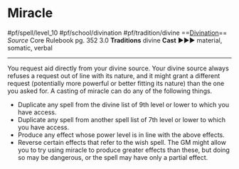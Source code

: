 # Miracle
#pf/spell/level_10 #pf/school/divination #pf/tradition/divine
==[Divination](../../../Traits/Divination.md)==
*Source* Core Rulebook pg. 352 3.0
**Traditions** divine
**Cast** ►►► material, somatic, verbal

---
You request aid directly from your divine source. Your divine source always refuses a request out of line with its nature, and it might grant a different request (potentially more powerful or better fitting its nature) than the one you asked for. A casting of miracle can do any of the following things.
- Duplicate any spell from the divine list of 9th level or lower to which you have access.
- Duplicate any spell from another spell list of 7th level or lower to which you have access.
- Produce any effect whose power level is in line with the above effects.
- Reverse certain effects that refer to the wish spell.
The GM might allow you to try using miracle to produce greater effects than these, but doing so may be dangerous, or the spell may have only a partial effect.